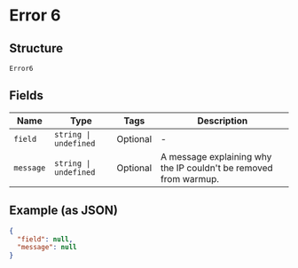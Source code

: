 
# Error 6

## Structure

`Error6`

## Fields

| Name | Type | Tags | Description |
|  --- | --- | --- | --- |
| `field` | `string \| undefined` | Optional | - |
| `message` | `string \| undefined` | Optional | A message explaining why the IP couldn't be removed from warmup. |

## Example (as JSON)

```json
{
  "field": null,
  "message": null
}
```


